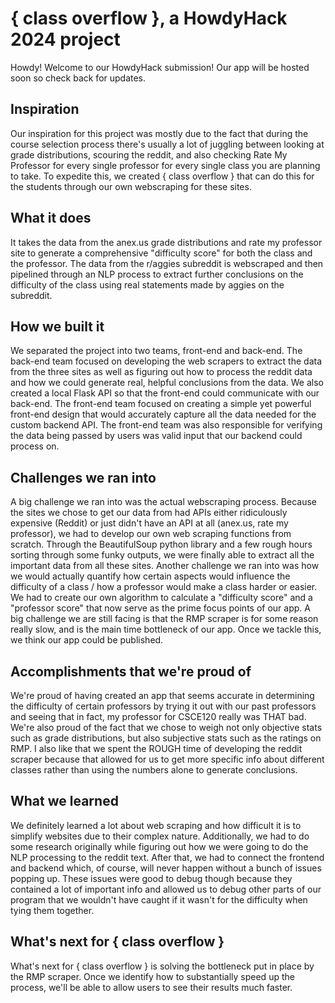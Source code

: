 # { class overflow },  a HowdyHack 2024 project
Howdy! Welcome to our HowdyHack submission! Our app will be hosted soon so check back for updates.

## Inspiration
Our inspiration for this project was mostly due to the fact that during the course selection process there's usually a lot of juggling between looking at grade distributions, scouring the reddit, and also checking Rate My Professor for every single professor for every single class you are planning to take. To expedite this, we created { class overflow } that can do this for the students through our own webscraping for these sites.
## What it does
It takes the data from the anex.us grade distributions and rate my professor site to generate a comprehensive "difficulty score" for both the class and the professor. The data from the r/aggies subreddit is webscraped and then pipelined through an NLP process to extract further conclusions on the difficulty of the class using real statements made by aggies on the subreddit.

## How we built it
We separated the project into two teams, front-end and back-end. The back-end team focused on developing the web scrapers to extract the data from the three sites as well as figuring out how to process the reddit data and how we could generate real, helpful conclusions from the data. We also created a local Flask API so that the front-end could communicate with our back-end. The front-end team focused on creating a simple yet powerful front-end design that would accurately capture all the data needed for the custom backend API. The front-end team was also responsible for verifying the data being passed by users was valid input that our backend could process on.
## Challenges we ran into
A big challenge we ran into was the actual webscraping process. Because the sites we chose to get our data from had APIs either ridiculously expensive (Reddit) or just didn't have an API at all (anex.us, rate my professor), we had to develop our own web scraping functions from scratch. Through the BeautifulSoup python library and a few rough hours sorting through some funky outputs, we were finally able to extract all the important data from all these sites. Another challenge we ran into was how we would actually quantify how certain aspects would influence the difficulty of a class / how a professor would make a class harder or easier. We had to create our own algorithm to calculate a "difficulty score" and a "professor score" that now serve as the prime focus points of our app. A big challenge we are still facing is that the RMP scraper is for some reason really slow, and is the main time bottleneck of our app. Once we tackle this, we think our app could be published.
## Accomplishments that we're proud of
We're proud of having created an app that seems accurate in determining the difficulty of certain professors by trying it out with our past professors and seeing that in fact, my professor for CSCE120 really was THAT bad. We're also proud of the fact that we chose to weigh not only objective stats such as grade distributions, but also subjective stats such as the ratings on RMP. I also like that we spent the ROUGH time of developing the reddit scraper because that allowed for us to get more specific info about different classes rather than using the numbers alone to generate conclusions.
## What we learned
We definitely learned a lot about web scraping and how difficult it is to simplify websites due to their complex nature. Additionally, we had to do some research originally while figuring out how we were going to do the NLP processing to the reddit text. After that, we had to connect the frontend and backend which, of course, will never happen without a bunch of issues popping up. These issues were good to debug though because they contained a lot of important info and allowed us to debug other parts of our program that we wouldn't have caught if it wasn't for the difficulty when tying them together.

## What's next for { class overflow }
What's next for { class overflow } is solving the bottleneck put in place by the RMP scraper. Once we identify how to substantially speed up the process, we'll be able to allow users to see their results much faster.
